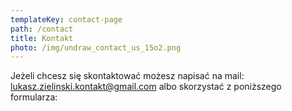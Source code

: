```yaml
---
templateKey: contact-page
path: /contact
title: Kontakt
photo: /img/undraw_contact_us_15o2.png
---
```

Jeżeli chcesz się skontaktować możesz napisać na mail: <lukasz.zielinski.kontakt@gmail.com> albo skorzystać z poniższego formularza:

